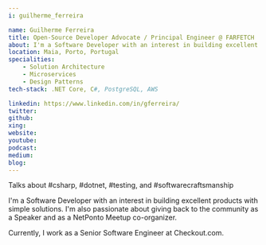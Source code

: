 ```yaml
---
i: guilherme_ferreira

name: Guilherme Ferreira
title: Open-Source Developer Advocate / Principal Engineer @ FARFETCH
about: I'm a Software Developer with an interest in building excellent products with simple solutions. 
location: Maia, Porto, Portugal 
specialities:
    - Solution Architecture
    - Microservices
    - Design Patterns
tech-stack: .NET Core, C#, PostgreSQL, AWS

linkedin: https://www.linkedin.com/in/gferreira/
twitter: 
github: 
xing: 
website: 
youtube: 
podcast: 
medium: 
blog: 
---
```


Talks about #csharp, #dotnet, #testing, and #softwarecraftsmanship


I'm a Software Developer with an interest in building excellent products with simple solutions. 
I'm also passionate about giving back to the community as a Speaker and as a NetPonto Meetup co-organizer.

Currently, I work as a Senior Software Engineer at Checkout.com.